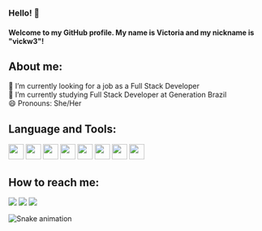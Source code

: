 ### Hello! 👋
#### Welcome to my GitHub profile. My name is Victoria and my nickname is "vickw3"!

## About me:
🔭 I’m currently looking for a job as a Full Stack Developer<br>
🌱 I’m currently studying Full Stack Developer at Generation Brazil<br>
😄 Pronouns: She/Her

<!--
Pitching
-->

## Language and Tools:
<img src="https://cdn.jsdelivr.net/gh/devicons/devicon/icons/java/java-original.svg" width="30" height="30">
<img src="https://cdn.jsdelivr.net/gh/devicons/devicon/icons/spring/spring-plain.svg" width="30" height="30">
<img src="https://cdn.jsdelivr.net/gh/devicons/devicon/icons/mysql/mysql-plain-wordmark.svg" width="30" height="30">
<img src="https://cdn.jsdelivr.net/gh/devicons/devicon/icons/html5/html5-original-wordmark.svg" width="30" height="30">
<img src="https://cdn.jsdelivr.net/gh/devicons/devicon/icons/css3/css3-original-wordmark.svg" width="30" height="30">
<img src="https://cdn.jsdelivr.net/gh/devicons/devicon/icons/javascript/javascript-original.svg" width="30" height="30">
<img src="https://cdn.jsdelivr.net/gh/devicons/devicon/icons/react/react-original-wordmark.svg" width="30" height="30">
<img src="https://cdn.jsdelivr.net/gh/devicons/devicon/icons/photoshop/photoshop-plain.svg" width="30" height="30">

## How to reach me:
<div>
<a href="https://instagram.com/vickw" target="_blank"><img src="https://img.shields.io/badge/-Instagram-%23E4405F?style=for-the-badge&logo=instagram&logoColor=white" target="_blank"></a>
<a href = "mailto:victoria.alcoforado@gmail.com"><img src="https://img.shields.io/badge/Gmail-D14836?style=for-the-badge&logo=gmail&logoColor=white" target="_blank"></a>
<a href="https://www.linkedin.com/in/victoriaalcoforado" target="_blank"><img src="https://img.shields.io/badge/-LinkedIn-%230077B5?style=for-the-badge&logo=linkedin&logoColor=white" target="_blank"></a>   
</div>

![Snake animation](https://github.com/vickw3/vickw3/blob/output/github-contribution-grid-snake.svg)

<!--
- 👯 I’m looking to collaborate on ...
- 🤔 I’m looking for help with ...
- 💬 Ask me about ...
- ⚡ Fun fact: ...

<a href="https://www.youtube.com/seu-canal-youtube-aqui" target="_blank"><img src="https://img.shields.io/badge/YouTube-FF0000?style=for-the-badge&logo=youtube&logoColor=white" target="_blank"></a>
<a href="https://www.twitch.tv/seu-usuário-aqui" target="_blank"><img src="https://img.shields.io/badge/Twitch-9146FF?style=for-the-badge&logo=twitch&logoColor=white" target="_blank"></a>
-->
